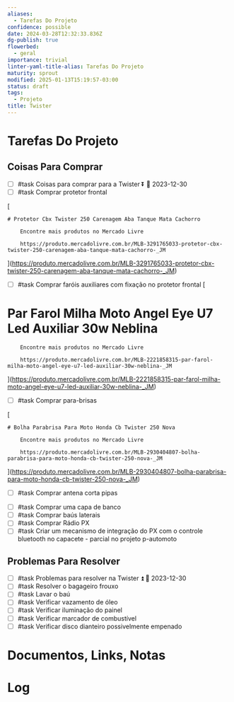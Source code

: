 ```yaml
---
aliases:
  - Tarefas Do Projeto
confidence: possible
date: 2024-03-28T12:32:33.836Z
dg-publish: true
flowerbed:
  - geral
importance: trivial
linter-yaml-title-alias: Tarefas Do Projeto
maturity: sprout
modified: 2025-01-13T15:19:57-03:00
status: draft
tags:
  - Projeto
title: Twister
---
```


# Tarefas Do Projeto

## Coisas Para Comprar

* [ ] #task Coisas para comprar para a Twister ⏬ 📅 2023-12-30
* [ ] #task Comprar protetor frontal

[

	# Protetor Cbx Twister 250 Carenagem Aba Tanque Mata Cachorro

		Encontre mais produtos no Mercado Livre

		https://produto.mercadolivre.com.br/MLB-3291765033-protetor-cbx-twister-250-carenagem-aba-tanque-mata-cachorro-_JM

](<https://produto.mercadolivre.com.br/MLB-3291765033-protetor-cbx-twister-250-carenagem-aba-tanque-mata-cachorro-_JM>)

- [ ] #task Comprar faróis auxiliares com fixação no protetor frontal
[

# Par Farol Milha Moto Angel Eye U7 Led Auxiliar 30w Neblina

		Encontre mais produtos no Mercado Livre

		https://produto.mercadolivre.com.br/MLB-2221858315-par-farol-milha-moto-angel-eye-u7-led-auxiliar-30w-neblina-_JM

](<https://produto.mercadolivre.com.br/MLB-2221858315-par-farol-milha-moto-angel-eye-u7-led-auxiliar-30w-neblina-_JM>)

* [ ] #task Comprar para-brisas

[

	# Bolha Parabrisa Para Moto Honda Cb Twister 250 Nova

		Encontre mais produtos no Mercado Livre

		https://produto.mercadolivre.com.br/MLB-2930404807-bolha-parabrisa-para-moto-honda-cb-twister-250-nova-_JM

](<https://produto.mercadolivre.com.br/MLB-2930404807-bolha-parabrisa-para-moto-honda-cb-twister-250-nova-_JM>)

- [ ] #task Comprar antena corta pipas
* [ ] #task Comprar uma capa de banco
* [ ] #task Comprar baús laterais
* [ ] #task Comprar Rádio PX
* [ ] #task Criar um mecanismo de integração do PX com o controle bluetooth no capacete - parcial no projeto p-automoto

## Problemas Para Resolver

* [ ] #task Problemas para resolver na Twister ⏫ 📅 2023-12-30
* [ ] #task Resolver o bagageiro frouxo
* [ ] #task Lavar o baú
* [ ] #task Verificar vazamento de óleo
* [ ] #task Verificar iluminação do painel
* [ ] #task Verificar marcador de combustível
* [ ] #task Verificar disco dianteiro possivelmente empenado

# Documentos, Links, Notas

# Log
